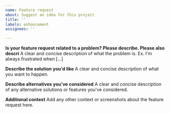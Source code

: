 ```yaml
---
name: Feature request
about: Suggest an idea for this project
title: ''
labels: enhancement
assignees: ''

---
```


**Is your feature request related to a problem? Please describe. Please also descri**
A clear and concise description of what the problem is. Ex. I'm always frustrated when [...]

**Describe the solution you'd like**
A clear and concise description of what you want to happen.

**Describe alternatives you've considered**
A clear and concise description of any alternative solutions or features you've considered.

**Additional context**
Add any other context or screenshots about the feature request here.
